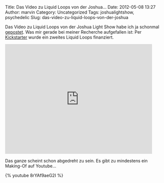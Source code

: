 Title: Das Video zu Liquid Loops von der Joshua...
Date: 2012-05-08 13:27
Author: marvin
Category: Uncategorized
Tags: joshualightshow, psychedelic
Slug: das-video-zu-liquid-loops-von-der-joshua

Das Video zu Liquid Loops von der Joshua Light Show habe ich ja schonmal
[gepostet](http://xsteadfastx.org/2012/02/23/joshua-light-show/). Was
mir gerade bei meiner Recherche aufgefallen ist: Per
[Kickstarter](http://www.kickstarter.com/projects/joshualightshow/joshua-light-show-liquid-loops-ii)
wurde ein zweites Liquid Loops finanziert.

<iframe frameborder="0" height="360px" src="http://www.kickstarter.com/projects/joshualightshow/joshua-light-show-liquid-loops-ii/widget/video.html" width="480px"></iframe>

Das ganze scheint schon abgedreht zu sein. Es gibt zu mindestens ein
Making-Of auf Youtube...

{% youtube 8rYAf9aeG2I %}

